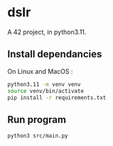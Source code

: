 # dslr

A 42 project, in python3.11.

## Install dependancies

On Linux and MacOS :

```sh
python3.11 -m venv venv
source venv/bin/activate
pip install -r requirements.txt
```

## Run program

```sh
python3 src/main.py
```
